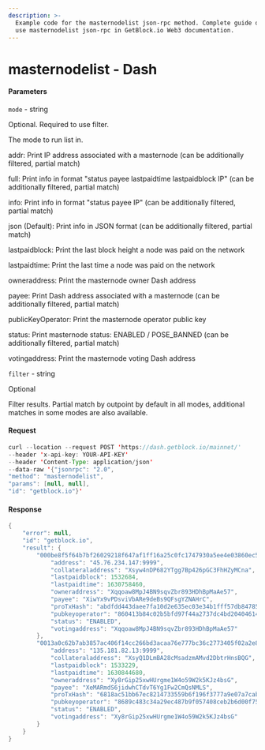 ```yaml
---
description: >-
  Example code for the masternodelist json-rpc method. Сomplete guide on how to
  use masternodelist json-rpc in GetBlock.io Web3 documentation.
---
```


# masternodelist - Dash

#### Parameters

`mode` - string

Optional. Required to use filter.

The mode to run list in.

addr: Print IP address associated with a masternode (can be additionally filtered, partial match)

full: Print info in format "status payee lastpaidtime lastpaidblock IP" (can be additionally filtered, partial match)

info: Print info in format "status payee IP" (can be additionally filtered, partial match)

json (Default): Print info in JSON format (can be additionally filtered, partial match)

lastpaidblock: Print the last block height a node was paid on the network

lastpaidtime: Print the last time a node was paid on the network

owneraddress: Print the masternode owner Dash address

payee: Print Dash address associated with a masternode (can be additionally filtered, partial match)

publicKeyOperator: Print the masternode operator public key

status: Print masternode status: ENABLED / POSE\_BANNED (can be additionally filtered, partial match)

votingaddress: Print the masternode voting Dash address

`filter` - string

Optional

Filter results. Partial match by outpoint by default in all modes, additional matches in some modes are also available.

#### Request

```java
curl --location --request POST 'https://dash.getblock.io/mainnet/' 
--header 'x-api-key: YOUR-API-KEY' 
--header 'Content-Type: application/json' 
--data-raw '{"jsonrpc": "2.0",
"method": "masternodelist",
"params": [null, null],
"id": "getblock.io"}'
```

#### Response

```java
{
    "error": null,
    "id": "getblock.io",
    "result": {
        "000be8f5f64b7bf26029218f647af1ff16a25c0fc1747930a5ee4e03860ec581-1": {
            "address": "45.76.234.147:9999",
            "collateraladdress": "Xsyw4nDP682YTgg7Bp426pGC3FhHZyMCna",
            "lastpaidblock": 1532684,
            "lastpaidtime": 1630758460,
            "owneraddress": "Xqqoaw8MpJ4BN9sqvZbr893HDhBpMaAe57",
            "payee": "XiwYx9vPDsviVbARe9deBs9QFsgYZNAHrC",
            "proTxHash": "abdfdd443daee7fa10d2e635ec03e34b1fff57db847855fc80e08da9ae84df88",
            "pubkeyoperator": "860413b84c02b5bfd97f44a2737dc4bd20404614d74e63da02d3dd91fd211d7c5b4ffc9caa23b277b53b96ec50bd7ff7",
            "status": "ENABLED",
            "votingaddress": "Xqqoaw8MpJ4BN9sqvZbr893HDhBpMaAe57"
        },
        "0013a0c62b7ab3857ac406f14cc266bd3acaa76e777bc36c2773405f02a2e8a6-0": {
            "address": "135.181.82.13:9999",
            "collateraladdress": "XsyQ1DLmBA28cMsadzmAMvd2DbtrHnsBQG",
            "lastpaidblock": 1533229,
            "lastpaidtime": 1630844680,
            "owneraddress": "Xy8rGip25xwHUrgme1W4o59W2k5KJz4bsG",
            "payee": "XeMARmdS6jidwhCTdvT6Yg1Fw2CmQsNMLS",
            "proTxHash": "6818ac51bb67ec8214733559b6f196f3777a9e07a7cab72330389ab424f6b03b",
            "pubkeyoperator": "8689c483c34a29ec487b9f057408ceb2b6d00f752a97a466c8286a85fb385d8b99abbed30aa5353327d63af5f8ea5b15",
            "status": "ENABLED",
            "votingaddress": "Xy8rGip25xwHUrgme1W4o59W2k5KJz4bsG"
        }
    }
}
```
